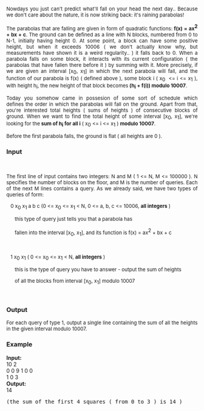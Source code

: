<p style="text-align: justify;">&nbsp;</p>
<div id="_mcePaste" style="position: absolute; left: -10000px; top: 0px; width: 1px; height: 1px; overflow: hidden; text-align: justify;">It's raining parabolas!</div>
<div id="_mcePaste" style="position: absolute; left: -10000px; top: 0px; width: 1px; height: 1px; overflow: hidden; text-align: justify;">Nowdays you just can't predict what'll fall on your head tomorrow..</div>
<div id="_mcePaste" style="position: absolute; left: -10000px; top: 0px; width: 1px; height: 1px; overflow: hidden; text-align: justify;">Because we don't care about the nature, it is now striking back:</div>
<div id="_mcePaste" style="position: absolute; left: -10000px; top: 0px; width: 1px; height: 1px; overflow: hidden; text-align: justify;">&nbsp;&nbsp; it's raining parabolas!</div>
<div id="_mcePaste" style="position: absolute; left: -10000px; top: 0px; width: 1px; height: 1px; overflow: hidden; text-align: justify;">The parabolas that are falling are given in form of quadratic</div>
<div id="_mcePaste" style="position: absolute; left: -10000px; top: 0px; width: 1px; height: 1px; overflow: hidden; text-align: justify;">fuctions: f(x) = ax^2 + bx + c. The ground can be defined as a line</div>
<div id="_mcePaste" style="position: absolute; left: -10000px; top: 0px; width: 1px; height: 1px; overflow: hidden; text-align: justify;">with N blocks, numbered from 0 to N-1, initially having height 0.</div>
<div id="_mcePaste" style="position: absolute; left: -10000px; top: 0px; width: 1px; height: 1px; overflow: hidden; text-align: justify;">At some point, a block can have some positive height, but when it exceeds</div>
<div id="_mcePaste" style="position: absolute; left: -10000px; top: 0px; width: 1px; height: 1px; overflow: hidden; text-align: justify;">10006 ( we don't actually know why, but measurements have shown it is a</div>
<div id="_mcePaste" style="position: absolute; left: -10000px; top: 0px; width: 1px; height: 1px; overflow: hidden; text-align: justify;">weird regularity.. ) it falls back to 0 . When a parabola falls on the ground,&nbsp;</div>
<div id="_mcePaste" style="position: absolute; left: -10000px; top: 0px; width: 1px; height: 1px; overflow: hidden; text-align: justify;">it interacts with its current configuration ( the parabolas that have</div>
<div id="_mcePaste" style="position: absolute; left: -10000px; top: 0px; width: 1px; height: 1px; overflow: hidden; text-align: justify;">fallen before it ) by summing with them.</div>
<div id="_mcePaste" style="position: absolute; left: -10000px; top: 0px; width: 1px; height: 1px; overflow: hidden; text-align: justify;">Today you somehow came in possesion of some sort of schedule which defines</div>
<div id="_mcePaste" style="position: absolute; left: -10000px; top: 0px; width: 1px; height: 1px; overflow: hidden; text-align: justify;">the order in which the parabolas will fall on the ground. Apart from that,&nbsp;</div>
<div id="_mcePaste" style="position: absolute; left: -10000px; top: 0px; width: 1px; height: 1px; overflow: hidden; text-align: justify;">you're interested total heights ( sums of heights ) of consecutive blocks</div>
<div id="_mcePaste" style="position: absolute; left: -10000px; top: 0px; width: 1px; height: 1px; overflow: hidden; text-align: justify;">of ground.&nbsp;</div>
<div id="_mcePaste" style="position: absolute; left: -10000px; top: 0px; width: 1px; height: 1px; overflow: hidden; text-align: justify;">You're given two integers: N and M ( 1 &lt;= N, M &lt;= 100000 ). N specifies</div>
<div id="_mcePaste" style="position: absolute; left: -10000px; top: 0px; width: 1px; height: 1px; overflow: hidden; text-align: justify;">the number of blocks on the floor, and M is the number of queries.</div>
<div id="_mcePaste" style="position: absolute; left: -10000px; top: 0px; width: 1px; height: 1px; overflow: hidden; text-align: justify;">As we already said, we have two types of queries of form:</div>
<div id="_mcePaste" style="position: absolute; left: -10000px; top: 0px; width: 1px; height: 1px; overflow: hidden; text-align: justify;">&nbsp;&nbsp; 0 x0 x1 a b c ( x0 &lt;= x1, 0 &lt;= a, b, c &lt;= 10006 )</div>
<div id="_mcePaste" style="position: absolute; left: -10000px; top: 0px; width: 1px; height: 1px; overflow: hidden; text-align: justify;">&nbsp;&nbsp; &nbsp; &nbsp;this type of query just tells you that a parabola has</div>
<div id="_mcePaste" style="position: absolute; left: -10000px; top: 0px; width: 1px; height: 1px; overflow: hidden; text-align: justify;">&nbsp;&nbsp; &nbsp; &nbsp;fallen into the interval [x0, x1], and it function is f(x) = ax^2 + bx + c</div>
<div id="_mcePaste" style="position: absolute; left: -10000px; top: 0px; width: 1px; height: 1px; overflow: hidden; text-align: justify;">&nbsp;&nbsp; 1 x0 x1</div>
<div id="_mcePaste" style="position: absolute; left: -10000px; top: 0px; width: 1px; height: 1px; overflow: hidden; text-align: justify;">&nbsp;&nbsp; &nbsp; &nbsp;this is the type of query you have to answer - output the sum of heights</div>
<div id="_mcePaste" style="position: absolute; left: -10000px; top: 0px; width: 1px; height: 1px; overflow: hidden; text-align: justify;">&nbsp;&nbsp; &nbsp; &nbsp;of all the blocks from interval [x0, x1] modulo 10007</div>
<div id="_mcePaste" style="position: absolute; left: -10000px; top: 0px; width: 1px; height: 1px; overflow: hidden; text-align: justify;">All numbers in the input are integers.</div>
<p style="text-align: justify;"><span style="font-size: small;">Nowdays you just can't predict what'll fall on your head the next day..&nbsp;Because we don't care about the nature, it is now striking back:&nbsp;it's raining parabolas!</span></p>
<p style="text-align: justify;"><span style="font-size: small;">The parabolas that are falling are given in form of quadratic&nbsp;functions:</span><strong><span style="font-size: small;"> f(x) = ax</span></strong><sup><strong><span style="font-size: small;">2</span></strong></sup><strong><span style="font-size: small;"> + bx + c</span></strong><span style="font-size: small;">. The ground can be defined as a line&nbsp;with N blocks, numbered from 0 to N-1, initially having height 0.&nbsp;At some point, a block can have some positive height, but when it exceeds&nbsp;10006 ( we don't actually know why, but measurements have shown it is a&nbsp;weird regularity.. ) it falls back to 0. When a parabola falls on some block,&nbsp;it interacts with its current configuration ( the parabolas that have&nbsp;fallen there before it ) by summing with it. More precisely, if we are given an interval [x</span><sub><span style="font-size: small;">0</span></sub><span style="font-size: small;">, x</span><sub><span style="font-size: small;">1</span></sub><span style="font-size: small;">] in which the next parabola will fall, and the function of our parabola is f(x) ( defined above ), some block </span><span style="font-size: xx-small; "><span style="font-size: small;">i ( x</span><sub><span style="font-size: small;">0 &nbsp;</span></sub><span style="font-size: small;">&lt;= i &lt;= x</span><sub><span style="font-size: small;">1</span></sub><span style="font-size: small;">&nbsp;), with height h</span><sub><span style="font-size: small;">i</span></sub><span style="font-size: small;">, the new height of that block becomes</span><strong><span style="font-size: small;"> </span></strong></span><span style="font-size: xx-small;"><strong><span style="font-size: small;">(h</span></strong><sub><strong><span style="font-size: small;">i</span></strong></sub><strong><span style="font-size: small;">&nbsp;+ f(i)) modulo 10007</span></strong><span style="font-size: small;">.</span></span></p>
<p style="text-align: justify;"><span style="font-size: small;">Today you somehow came in possesion of some sort of schedule which defines&nbsp;the order in which the parabolas will fall on the ground. Apart from that, you're interested total heights ( sums of heights ) of consecutive blocks&nbsp;of ground.&nbsp;</span><span style="font-size: x-small; "><span style="font-size: small;">When we want to find the total height of some interval [x</span><sub><span style="font-size: small;">0</span></sub><span style="font-size: small;">, x</span><sub><span style="font-size: small;">1</span></sub><span style="font-size: small;">], we're looking for the<strong> sum of h</strong></span><sub><span style="font-size: small;"><strong>i</strong></span></sub><span style="font-size: small;"><strong>&nbsp;for all i</strong> (&nbsp;x</span><sub><span style="font-size: small;">0</span></sub><span style="font-size: small;">&nbsp;&lt;= i &lt;= x</span><sub><span style="font-size: small;">1</span></sub><span style="font-size: small;">&nbsp;) <strong>modulo 10007</strong>.</span></span></p>
<p style="text-align: justify;"><span style="font-size: small;">Before the first parabola falls, the ground is flat ( all heights are 0 ).</span></p>
<h3>Input</h3>
<p>&nbsp;</p>
<p style="text-align: justify;"><span style="font-size: small;">The first line of input contains two integers: N and M ( 1 &lt;= N, M &lt;= 100000 ). N specifies&nbsp;the number of blocks on the floor, and M is the number of queries. Each of the next M lines contains a query. As we already said, we have two types of queries of form:</span></p>
<p><span style="font-size: small;">&nbsp;&nbsp; 0 x</span><sub><span style="font-size: small;">0</span></sub><span style="font-size: small;">&nbsp;x</span><sub><span style="font-size: small;">1</span></sub><span style="font-size: small;">&nbsp;a b c (0 &lt;= x</span><sub><span style="font-size: small;">0</span></sub><span style="font-size: small;">&nbsp;&lt;= x</span><sub><span style="font-size: small;">1&nbsp;</span></sub><span style="font-size: small;">&lt; N, 0 &lt;= a, b, c &lt;= 10006, </span><strong><span style="font-size: small;">all integers</span></strong><span style="font-size: small;"> )</span></p>
<p><span style="font-size: small;">&nbsp;&nbsp; &nbsp; &nbsp;this type of query just tells you that a parabola has</span></p>
<p><span style="font-size: small;">&nbsp;&nbsp; &nbsp; &nbsp;fallen into the interval [x</span><sub><span style="font-size: small;">0</span></sub><span style="font-size: small;">, x</span><sub><span style="font-size: small;">1</span></sub><span style="font-size: small;">], and its function is f(x) = ax</span><sup><span style="font-size: small;">2</span></sup><span style="font-size: small;">&nbsp;+ bx + c</span></p>
<p><span style="font-size: small;"><br></span></p>
<p><span style="font-size: small;">&nbsp;&nbsp; 1 x</span><sub><span style="font-size: small;">0</span></sub><span style="font-size: small;">&nbsp;x</span><sub><span style="font-size: small;">1&nbsp;</span></sub><span style="font-size: small;">( 0 &lt;= x</span><sub><span style="font-size: small;">0</span></sub><span style="font-size: small;">&nbsp;&lt;= x</span><sub><span style="font-size: small;">1</span></sub><span style="font-size: small;">&nbsp;&lt; N, </span><strong><span style="font-size: small;">all integers</span></strong><span style="font-size: small;"> )</span></p>
<p><span style="font-size: small;">&nbsp;&nbsp; &nbsp; &nbsp;this is the type of query you have to answer - output the sum of heights</span></p>
<p><span style="font-size: small;">&nbsp;&nbsp; &nbsp; &nbsp;of all the blocks from interval [x</span><sub><span style="font-size: small;">0</span></sub><span style="font-size: small;">, x</span><sub><span style="font-size: small;">1</span></sub><span style="font-size: small;">] modulo 10007</span></p>
<p>&nbsp;</p>
<h3>Output</h3>
<p style="text-align: justify;"><span style="font-size: small;">For each query of type 1, output a single line containing the sum of all the heights in the given interval modulo 10007.</span></p>
<h3>Example</h3>
<p><strong>Input:</strong> <br>10 2<br> 0 0 9 1 0 0<br> 1 0 3 <br> <strong>Output:</strong> <br>14&nbsp;</p>
<pre>(the sum of the first 4 squares ( from 0 to 3 ) is 14 )</pre>